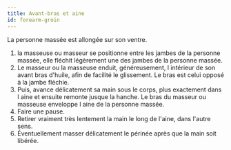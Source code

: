 ```yaml
---
title: Avant-bras et aine
id: forearm-groin
---
```


La personne massée est allongée sur son ventre.

1. la masseuse ou masseur se positionne entre les jambes de la personne massée, elle fléchit légèrement une des jambes de la personne massée.
1. Le masseur ou la masseuse enduit, généreusement, l intérieur de son avant bras d'huile, afin de facilité le glissement. Le bras est celui opposé à la jambe fléchie.
1. Puis, avance délicatement sa main sous le corps, plus exactement dans l aine et ensuite remonte jusque la hanche.  Le bras du masseur ou masseuse enveloppe l aine de la personne massée.
1. Faire une pause.
1. Retirer vraiment très lentement la main le long de l'aine, dans l'autre sens.
1. Éventuellement masser délicatement le périnée après que la main soit libérée.
